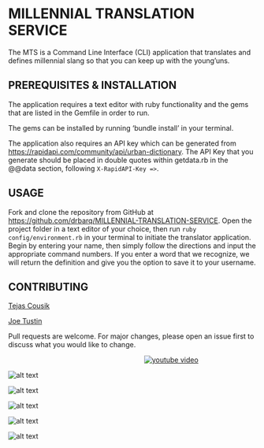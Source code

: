 # MILLENNIAL TRANSLATION SERVICE

The MTS is a Command Line Interface (CLI) application that translates and defines millennial slang so that you can keep up with the young’uns.

## PREREQUISITES & INSTALLATION

The application requires a text editor with ruby functionality and the gems that are listed in the Gemfile in order to run.

The gems can be installed by running ‘bundle install’ in your terminal.

The application also requires an API key which can be generated from https://rapidapi.com/community/api/urban-dictionary.
The API Key that you generate should be placed in double quotes within getdata.rb in the @@data section, following ```X-RapidAPI-Key =>```.


## USAGE

Fork and clone the repository from GitHub at https://github.com/drbarq/MILLENNIAL-TRANSLATION-SERVICE.
Open the project folder in a text editor of your choice, then run ```ruby config/environment.rb``` in your terminal to initiate the translator application.
Begin by entering your name, then simply follow the directions and input the appropriate command numbers.
If you enter a word that we recognize, we will return the definition and give you the option to save it to your username.


## CONTRIBUTING

[Tejas Cousik](https://github.com/tcousik)

[Joe Tustin](https://github.com/drbarq)

Pull requests are welcome. For major changes, please open an issue first to discuss what you would like to change.

<div align="center">
  
  
  &nbsp;  &nbsp;  &nbsp;  &nbsp;  &nbsp;  &nbsp;  &nbsp;  &nbsp;  &nbsp;  &nbsp;  &nbsp;  &nbsp;  &nbsp;  &nbsp;   &nbsp;  &nbsp;  &nbsp; &nbsp;  &nbsp;  &nbsp; [![youtube video](http://img.youtube.com/vi/xtSkpgMU4Ww/0.jpg)](http://www.youtube.com/watch?v=xtSkpgMU4Ww)
  
  
  
</div>

![alt text](https://i.imgur.com/VNchlNI.png)

![alt text](https://i.imgur.com/RBg5pKZ.png)

![alt text](https://i.imgur.com/vjxZmBJ.png)

![alt text](https://i.imgur.com/KWONvbm.png)

![alt text](https://i.imgur.com/QwYW79G.png)


